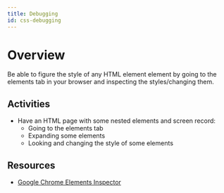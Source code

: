 ```yaml
---
title: Debugging
id: css-debugging
---
```


# Overview

Be able to figure the style of any HTML element element by going to the elements tab in your browser and inspecting the styles/changing them.

## Activities

- Have an HTML page with some nested elements and screen record:
  - Going to the elements tab
  - Expanding some elements
  - Looking and changing the style of some elements

## Resources

- [Google Chrome Elements Inspector](browserstack.com/guide/inspect-element-in-chrome)
